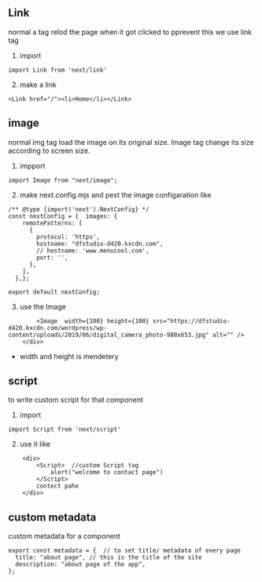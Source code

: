 ## Link
normal a tag relod the page when it got clicked
to pprevent this we use link tag

1. import
```
import Link from 'next/link'
```
2. make a link 
```
<Link href="/"><li>Home</li></Link>
```

## image
normal img tag load the image on its original size. Image tag change its size according to screen size.
1. impport 
```
import Image from "next/image";
```
2. make next.config.mjs and pest the image configaration like
```
/** @type {import('next').NextConfig} */
const nextConfig = {  images: {
    remotePatterns: [
      {
        protocol: 'https',
        hostname: "dfstudio-d420.kxcdn.com",
        // hostname: 'www.menucool.com',
        port: '',
      },
    ],
  },};

export default nextConfig;
```
3. use the Image
``` <div>
        <Image  width={100} height={100} src="https://dfstudio-d420.kxcdn.com/wordpress/wp-content/uploads/2019/06/digital_camera_photo-980x653.jpg" alt="" />
    </div>
```
* width and height is mendetery

## script
to write custom script for that component
1. import
```
import Script from 'next/script'
```
2. use it like
```
    <div>
        <Script>  //custom Script tag
            alert("welcome to contact page")
        </Script>
        contect pahe
    </div>
```

## custom metadata
custom metadata for a component

```
export const metadata = {  // to set title/ metadata of every page
  title: "about page", // this is the title of the site
  description: "about page of the app",
};
```